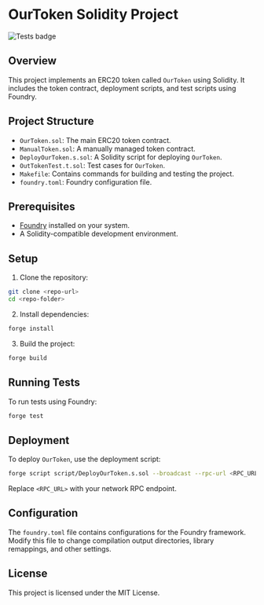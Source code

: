 # OurToken Solidity Project

![Tests badge](https://github.com/gervaiscodes/cyfrin-foundry-erc-20/actions/workflows/test.yml/badge.svg)

## Overview

This project implements an ERC20 token called `OurToken` using Solidity. It includes the token contract, deployment scripts, and test scripts using Foundry.

## Project Structure

- `OurToken.sol`: The main ERC20 token contract.
- `ManualToken.sol`: A manually managed token contract.
- `DeployOurToken.s.sol`: A Solidity script for deploying `OurToken`.
- `OutTokenTest.t.sol`: Test cases for `OurToken`.
- `Makefile`: Contains commands for building and testing the project.
- `foundry.toml`: Foundry configuration file.

## Prerequisites

- [Foundry](https://github.com/foundry-rs/foundry) installed on your system.
- A Solidity-compatible development environment.

## Setup

1. Clone the repository:

```sh
git clone <repo-url>
cd <repo-folder>
```

2. Install dependencies:

```sh
forge install
```

3. Build the project:

```sh
forge build
```

## Running Tests

To run tests using Foundry:

```sh
forge test
```

## Deployment

To deploy `OurToken`, use the deployment script:

```sh
forge script script/DeployOurToken.s.sol --broadcast --rpc-url <RPC_URL>
```

Replace `<RPC_URL>` with your network RPC endpoint.

## Configuration

The `foundry.toml` file contains configurations for the Foundry framework. Modify this file to change compilation output directories, library remappings, and other settings.

## License

This project is licensed under the MIT License.
